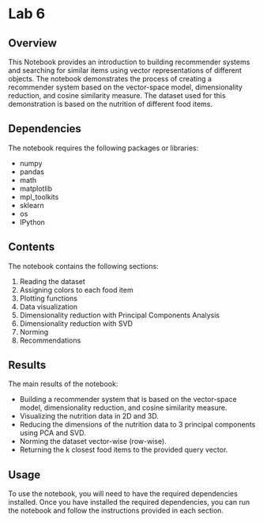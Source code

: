 # Lab 6

## Overview

This Notebook provides an introduction to building recommender systems and searching for similar items using vector representations of different objects. The notebook demonstrates the process of creating a recommender system based on the vector-space model, dimensionality reduction, and cosine similarity measure. The dataset used for this demonstration is based on the nutrition of different food items.

## Dependencies

The notebook requires the following packages or libraries:

- numpy
- pandas
- math
- matplotlib
- mpl_toolkits
- sklearn
- os
- IPython

## Contents

The notebook contains the following sections:

1. Reading the dataset
2. Assigning colors to each food item
3. Plotting functions
4. Data visualization
5. Dimensionality reduction with Principal Components Analysis
6. Dimensionality reduction with SVD
7. Norming
8. Recommendations

## Results

The main results of the notebook:

- Building a recommender system that is based on the vector-space model, dimensionality reduction, and cosine similarity measure.
- Visualizing the nutrition data in 2D and 3D.
- Reducing the dimensions of the nutrition data to 3 principal components using PCA and SVD.
- Norming the dataset vector-wise (row-wise).
- Returning the k closest food items to the provided query vector.

## Usage

To use the notebook, you will need to have the required dependencies installed. Once you have installed the required dependencies, you can run the notebook and follow the instructions provided in each section.
